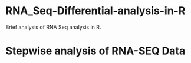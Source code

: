 # RNA_Seq-Differential-analysis-in-R
Brief analysis of RNA Seq analysis in R.
# Stepwise analysis of RNA-SEQ Data
